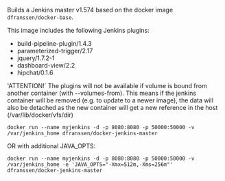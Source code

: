 Builds a Jenkins master v1.574 based on the docker image `dfranssen/docker-base`.

This image includes the following Jenkins plugins:
 - build-pipeline-plugin/1.4.3
 - parameterized-trigger/2.17
 - jquery/1.7.2-1
 - dashboard-view/2.2
 - hipchat/0.1.6

'ATTENTION!` The plugins will not be available if volume is bound from another container (with --volumes-from). This means if the jenkins container will be removed (e.g. to update to a newer image), the data will also be detached as the new container will get a new reference in the host (/var/lib/docker/vfs/dir)


```Shell
docker run --name myjenkins -d -p 8080:8080 -p 50000:50000 -v /var/jenkins_home dfranssen/docker-jenkins-master
```

OR with additional JAVA_OPTS:

```Shell
docker run --name myjenkins -d -p 8080:8080 -p 50000:50000 -v /var/jenkins_home -e 'JAVA_OPTS="-Xmx=512m,-Xms=256m"' dfranssen/docker-jenkins-master
```